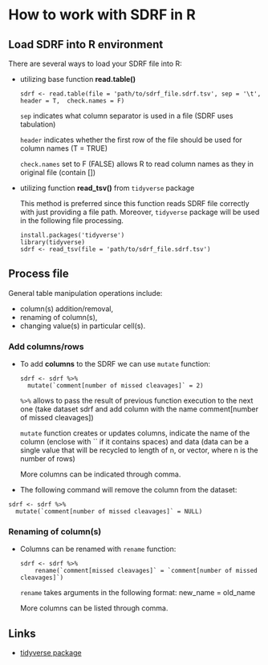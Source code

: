 # How to work with SDRF in R

## Load SDRF into R environment

There are several ways to load your SDRF file into R:
- utilizing base function **read.table()**
    ```
    sdrf <- read.table(file = 'path/to/sdrf_file.sdrf.tsv', sep = '\t', header = T,  check.names = F)
    ```
    `sep` indicates what column separator is used in a file (SDRF uses tabulation)

    `header` indicates whether the first row of the file should be used for column names (T = TRUE)

    `check.names` set to F (FALSE) allows R to read column names as they in original file (contain [])


- utilizing function **read_tsv()** from `tidyverse` package
    
    This method is preferred since this function reads SDRF file correctly with just providing a file path. Moreover, `tidyverse` package will be used in the following file processing.
    ```
    install.packages('tidyverse')
    library(tidyverse)
    sdrf <- read_tsv(file = 'path/to/sdrf_file.sdrf.tsv')
    ```

## Process file

General table manipulation operations include:
- column(s) addition/removal,
- renaming of column(s),
- changing value(s) in particular cell(s).

### Add columns/rows
- To add **columns** to the SDRF we can use `mutate` function:
    ```
    sdrf <- sdrf %>%
      mutate(`comment[number of missed cleavages]` = 2)
    ```
    `%>%` allows to pass the result of previous function execution to the next one (take dataset sdrf and add column with the name comment[number of missed cleavages])

    `mutate` function creates or updates columns, indicate the name of the column (enclose with `` if it contains spaces) and data (data can be a single value that will be recycled to length of n, or vector, where n is the number of rows)

  More columns can be indicated through comma.

- The following command will remove the column from the dataset:
```
sdrf <- sdrf %>%
  mutate(`comment[number of missed cleavages]` = NULL)
```
### Renaming of column(s)
- Columns can be renamed with `rename` function:
  ```
  sdrf <- sdrf %>%
      rename(`comment[missed cleavages]` = `comment[number of missed cleavages]`)
  ```
  `rename` takes arguments in the following format: new_name = old_name

  More columns can be listed through comma.

## Links
- [tidyverse package](https://www.tidyverse.org/)
